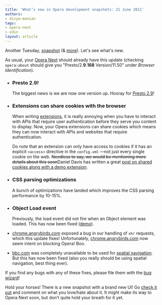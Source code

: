 ```yaml
---
title: 'What’s new in Opera development snapshots: 21 June 2011'
authors:
- divya-manian
tags:
- opera-next
- odin
layout: article
---
```

  <p>Another Tuesday, <a href="http://my.opera.com/desktopteam/blog/2011/06/21/another-happy-tuesday">snapshot</a> (&amp; <a href="http://my.opera.com/desktopteam/blog/2011/06/20/presto-2-9">more</a>). Let&#39;s see what&#39;s new.</p>
  <p>As usual, your <a href="http://www.opera.com/browser/next/">Opera Next</a> should already have this update (checking <code>opera:about</code> should give you &quot;Presto/2.<b>9</b>.<b>168</b> Version/11.50&quot; under <i>Browser Identification</i>).</p>
  <ul>
    <li>
      <h3>Presto 2.9!</h3><p>The biggest news is we are now one version up. Hooray for <a href="http://www.opera.com/docs/specs/presto29/">Presto 2.9</a>!</p></li>
    <li><h3>Extensions can share cookies with the browser</h3>
      <p>When writing <a href=" https://addons.opera.com/addons/extensions/">extensions</a>, it is really annoying when you have to interact with APIs that require user authentication before they serve you content to display. Now, your Opera extensions can share cookies which means they can now interact with APIs and websites that require authentication.</p>
      <p>Do note that an extension can only have access to cookies if it has an explicit <code>&lt;access&gt;</code> directive in the <code>config.xml</code> —not just every single cookie on the web. <del>Needless to say, we would be mentioning more details about this soon</del>Daniel Davis has written a great <a href="http://dev.opera.com/articles/view/cookie-sharing-in-opera-extensions/">post on shared cookies along with a demo extension</a>. </p>
    </li>
    <li>
      <h3>CSS parsing optimizations</h3>
      <p>A bunch of optimizations have landed which improves the CSS parsing performance by 10-15%.</p>
    </li>
    <li>
      <h3>Object Load event</h3>
      <p>Previously, the load event did not fire when an Object element was loaded. This has now been fixed (<a href="http://kangax.github.com/jstests/object_load_event_test/">demo</a>). </p>
    </li>
    <li><a href="http://chrome.angrybirds.com/">chrome.angrybirds.com</a> exposed a bug in our handling of <code>xhr</code> requests, which this update fixes! Unfortunately, <a href="http://chrome.angrybirds.com/?version=standard">chrome.angrybirds.com</a> now seem intent on blocking Opera! Boo.</li>
    <li>
      <p><a href="http://bbc.com">bbc.com</a> was completely unavailable to be used for <a href="http://www.opera.com/browser/tutorials/nomouse/#nav">spatial navigation</a>. But this has now been fixed (also you really should be using spatial navigation, best thing ever).</p>
    </li>
  </ul>
  <p>If you find any bugs with any of these fixes, please file them with the <a href="https://bugs.opera.com/wizard/">bug wizard</a>!</p>

  <p>Hold your horses! There is a new snapshot with a brand new UI! Go <a href="http://my.opera.com/desktopteam/blog/2011/06/22/featherweight">check it out</a> and comment on what you love/hate about it. It might make its way to Opera Next soon, but don&#x2019;t quite hold your breath for it yet.</p>
